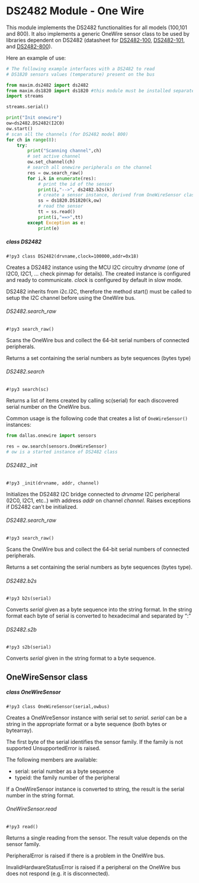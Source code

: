 # DS2482 Module - One Wire

This module implements the DS2482 functionalities for all models (100,101 and 800). It also implements a generic OneWire sensor class to be used by libraries dependent on DS2482 (datasheet for [DS2482-100](https://datasheets.maximintegrated.com/en/ds/DS2482-100.pdf), [DS2482-101](https://datasheets.maximintegrated.com/en/ds/DS2482-101.pdf), and [DS2482-800](https://datasheets.maximintegrated.com/en/ds/DS2482-800.pdf)).

Here an example of use:

```python
# The following example interfaces with a DS2482 to read
# DS1820 sensors values (temperature) present on the bus

from maxim.ds2482 import ds2482
from maxim.ds1820 import ds1820 #this module must be installed separately!
import streams

streams.serial()

print("Init onewire")
ow=ds2482.DS2482(I2C0)
ow.start()
# scan all the channels (for DS2482 model 800)
for ch in range(8):
    try:
        print("Scanning channel",ch)
        # set active channel
        ow.set_channel(ch)
        # search all onewire peripherals on the channel
        res = ow.search_raw()
        for i,k in enumerate(res):
            # print the id of the sensor
            print(i,"-->", ds2482.b2s(k))
            # create a sensor instance, derived from OneWireSensor class
            ss = ds1820.DS1820(k,ow)
            # read the sensor
            tt = ss.read()
            print(i,"==>",tt)
        except Exception as e:
            print(e)
```

##### class DS2482

```#!py3 class DS2482(drvname,clock=100000,addr=0x18)```

Creates a DS2482 instance using the MCU I2C circuitry *drvname* (one of I2C0, I2C1, … check pinmap for details). The created instance is configured and ready to communicate. *clock* is configured by default in slow mode.

DS2482 inherits from i2c.I2C, therefore the method start() must be called to setup the I2C channel before using the OneWire bus.

###### DS2482.search_raw

```#!py3 search_raw()```

Scans the OneWire bus and collect the 64-bit serial numbers of connected peripherals.

Returns a set containing the serial numbers as byte sequences (bytes type)

###### DS2482.search

```#!py3 search(sc)```

Returns a list of items created by calling sc(serial) for each discovered serial number on the OneWire bus.

Common usage is the following code that creates a list of `OneWireSensor()` instances:

```py
from dallas.onewire import sensors

res = ow.search(sensors.OneWireSensor)
# ow is a started instance of DS2482 class
```

###### DS2482._init

```#!py3 _init(drvname, addr, channel)```

Initializes the DS2482 I2C bridge connected to *drvname* I2C peripheral (I2C0, I2C1, etc..) with address *addr* on channel *channel.* Raises exceptions if DS2482 can’t be initialized.

###### DS2482.search_raw

```#!py3 search_raw()```

Scans the OneWire bus and collect the 64-bit serial numbers of connected peripherals.

Returns a set containing the serial numbers as byte sequences (bytes type).

###### DS2482.b2s

```#!py3 b2s(serial)```

Converts *serial* given as a byte sequence into the string format. In the string format each byte of serial is converted to hexadecimal and separated by “:”

###### DS2482.s2b

```#!py3 s2b(serial)```

Converts *serial* given in the string format to a byte sequence.

## OneWireSensor class

##### class OneWireSensor

```#!py3 class OneWireSensor(serial,owbus)```

Creates a OneWireSensor instance with serial set to *serial*. *serial* can be a string in the appropriate format or a byte sequence (both bytes or bytearray).

The first byte of the serial identifies the sensor family. If the family is not supported UnsupportedError is raised.

The following members are available:


*	serial: serial number as a byte sequence
*	typeid: the family number of the peripheral

If a OneWireSensor instance is converted to string, the result is the serial number in the string format.

###### OneWireSensor.read

```#!py3 read()```

Returns a single reading from the sensor. The result value depends on the sensor family.

PeripheralError is raised if there is a problem in the OneWire bus.

InvalidHardwareStatusError is raised if a peripheral on the OneWire bus does not respond (e.g. it is disconnected).
<!--stackedit_data:
eyJoaXN0b3J5IjpbMTg0ODYyODA5MF19
-->